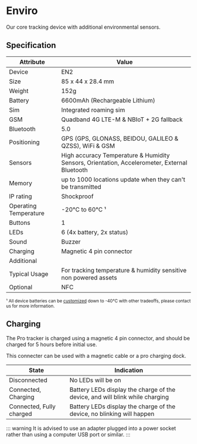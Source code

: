 <script setup>
import DownloadPdfButton from '../../components/DownloadPdfButton.vue'
</script>

<span style="float:right;"><DownloadPdfButton /></span>

# Enviro

Our core tracking device with additional environmental sensors.

<v-img src="https://lightbug.io/images/product/lightbug_environmental_tracker_hu6a350a725fdca69abfd288f1b4171667_331520_600x600_fit_q100_box_2.png" alt="Envrio" style="width:200px" id="device-image"></v-img>

## Specification

| Attribute             | Value                                                                                        |
| --------------------- | -------------------------------------------------------------------------------------------- |
| Device                | EN2                                                                                          |
| Size                  | 85 x 44 x 28.4 mm                                                                            |
| Weight                | 152g                                                                                         |
| Battery               | 6600mAh (Rechargeable Lithium)                                                                |
| Sim                   | Integrated roaming sim                                                                       |
| GSM                   | Quadband 4G LTE-M & NBIoT + 2G fallback                                                               |
| Bluetooth             | 5.0                                                                                          |
| Positioning           | GPS (GPS, GLONASS, BEIDOU, GALILEO & QZSS), WiFi & GSM                                       |
| Sensors               | High accuracy Temperature & Humidity Sensors, Orientation, Accelerometer, External Bluetooth |
| Memory                | up to 1000 locations update when they can't be transmitted                                   |
| IP rating             | Shockproof                                                                                   |
| Operating Temperature | -20°C to 60°C ¹                                                                              |
| Buttons               | 1                                                                                            |
| LEDs                  | 6 (4x battery, 2x status)                                                                    |
| Sound                 | Buzzer                                                                                       |
| Charging              | Magnetic 4 pin connector                                                                     |
| Additional            |                                                                                              |
| Typical Usage         | For tracking temperature & humidity sensitive non powered assets                                                                                         |
| Optional              | NFC                                                                                          |

<small>¹ All device batteries can be [customized](/devices/custom) down to -40°C with other tradeoffs, please contact us for more information.</small>

## Charging

The Pro tracker is charged using a magnetic 4 pin connector, and should be charged for 5 hours before initial use.

This connecter can be used with a magnetic cable or a pro charging dock.

<!-- TODO side by side picture of 2 charging methods -->

| State                    | Indication                                                                   |
| ------------------------ | ---------------------------------------------------------------------------- |
| Disconnected             | No LEDs will be on                                                           |
| Connected, Charging      | Battery LEDs display the charge of the device, and will blink while charging |
| Connected, Fully charged | Battery LEDs display the charge of the device, no blinking will happen       |

::: warning
It is advised to use an adapter plugged into a power socket rather than using a computer USB port or similar.
:::
